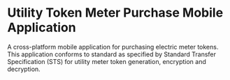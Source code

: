 # Utility Token Meter Purchase Mobile Application

A cross-platform mobile application for purchasing electric meter tokens. This application conforms to standard as specified by Standard Transfer Specification (STS) for utility meter token generation, encryption and decryption. 
